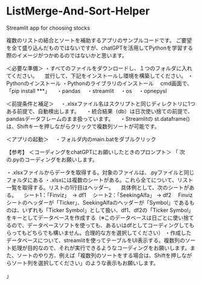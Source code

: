 # ListMerge-And-Sort-Helper
Streamlit app for choosing stocks

複数のリストの結合とソートを補助するアプリのサンプルコードです。
ご要望を全て盛り込んだものではないですが、chatGPTを活用してPythonを学習する際のイメージがつかめるのではないかと思います。


＜必要な準備＞
・すべてのファイルをダウンロードし、１つのフォルダに入れてください。
　並行して、下記をインストールし環境を構築してください。
・Pythonのインストール
・Pythonのライブラリのインストール
　cmd画面で、「pip install ***」
　・pandas
　・streamlit
　・os
　・opnepysl

＜前提条件と補足＞
　・.xlsxファイル名はスクリプトと同じディレクトリに1つある前提で、自動検出します。
　・統合結果（db）は日次使い捨ての前提で、pandasデータフレームのまま扱っています。
　・Streamlitの st.dataframe() は、Shiftキーを押しながらクリックで複数列ソートが可能です。

＜アプリの起動＞
　・フォルダ内のmain.batをダブルクリック


【参考】
＜コーディングをchatGPTにお願いしたときのプロンプト＞
「
次の.pyのコーディングをお願いします。

・.xlsxファイルからデータを取得する。対象のファイルは、.pyファイルと同じフォルダにある
・.xlsxには複数のシートがある。これら全てについて、リスト一覧を取得する。リストの1行目はヘッダー。
　具体例として、次のシートがある。
　シート1：「Finviz」　→ df1
　シート2：「SeekingAlfa」 → df2
　Finvizシートのヘッダーが「Ticker」、SeekingAlfaのヘッダーが「Symbol」であるものは、いずれも「Ticker Symbol」として扱い、df1、df2の「Ticker Symbol」をキーとしてデータベースを作成する（※このデータベースは日ごとに使い捨てるので、データベースソフトを使っても、あるいはdfとしてコーディングしてもらってもどちらでも構いません。合理的な方を選択してください）
・作成したデータベースについて、streamlitを使ってテーブルをUI表示する。複数列のソート処理が目的なので、それが実行できるようなコーディングをお願いします。また、ソートのやり方、例えば「複数列のソートをする場合は、Shiftを押しながらソート列を選択してください」のような表示もお願いします。

」
